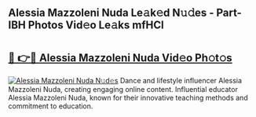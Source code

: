## Alessia Mazzoleni Nuda Le𝚊k𝚎d N𝚞𝚍es - Part-IBH Photos Vid𝚎o Le𝚊ks mfHCl

# <h2><a href="http://fbfvv2q.evod.top/?m=Alessia+Mazzoleni+Nuda">🔗 👉🔴 Alessia Mazzoleni Nuda Vid𝚎o Ph𝚘t𝚘s</a></h2>

[![Alessia Mazzoleni Nuda N𝚞d𝚎s](https://i.imgur.com/8V9OHl7.gif)](http://fbfvv2q.evod.top/?m=Alessia+Mazzoleni+Nuda)
Dance and lifestyle influencer Alessia Mazzoleni Nuda, creating engaging online content. Influential educator Alessia Mazzoleni Nuda, known for their innovative teaching methods and commitment to education. 
